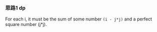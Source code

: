 ### 思路1 dp

For each i, it must be the sum of some number `(i - j*j)` and a perfect square number (j*j).
